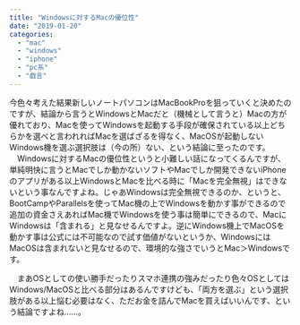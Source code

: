 ```yaml
---
title: "Windowsに対するMacの優位性"
date: "2019-01-20"
categories: 
  - "mac"
  - "windows"
  - "iphone"
  - "pc系"
  - "戯言"
---
```


今色々考えた結果新しいノートパソコンはMacBookProを狙っていくと決めたのですが、結論から言うとWindowsとMacだと（機械として言うと）Macの方が優れており、Macを使ってWindowsを起動する手段が確保されている以上どちらかを選べと言われればMacを選ばざるを得なく、MacOSが起動しないWindows機を選ぶ選択肢は（今の所）ない、という結論に至ったのです。 　Windowsに対するMacの優位性というと小難しい話になってくるんですが、単純明快に言うとMacでしか動かないソフトやMacでしか開発できないiPhoneのアプリがある以上WindowsとMacを比べる時に「Macを完全無視」はできないという事なんですよね。じゃあWindowsは完全無視できるのか、というと、BootCampやParallelsを使ってMac機の上でWindowsを動かす事ができるので追加の資金さえあればMac機でWindowsを使う事は簡単にできるので、MacにWindowsは「含まれる」と見なせるんですよ。逆にWindows機上でMacOSを動かす事は公式には不可能なので試す価値がないというか、WindowsにはMacOSは含まれないと見なせるので、環境的な強さでいうとMac＞Windowsです。

　まあOSとしての使い勝手だったりスマホ連携の強みだったり色々OSとしてはWindows/MacOSと比べる部分はあるんですけども、「両方を選ぶ」という選択肢がある以上悩む必要はなく、ただお金を詰んでMacを買えばいいんです、という結論ですよね……。
